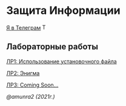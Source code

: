 # Защита Информации

 [Я в Телеграм](https://t.me/amunra2) <img src="https://img.icons8.com/external-tal-revivo-shadow-tal-revivo/344/external-telegram-is-a-cloud-based-instant-messaging-and-voice-over-ip-service-logo-shadow-tal-revivo.png" alt="Telegram" width=15>


 ## Лабораторные работы

 [ЛР1: Использование установочного файла](./lab_01/)
 
 [ЛР2: Энигма](./lab_02/)
 
 [ЛР3: Coming Soon...](https://github.com/amunra2/is-bmstu-iu7)

_@amunra2 (2021г.)_
